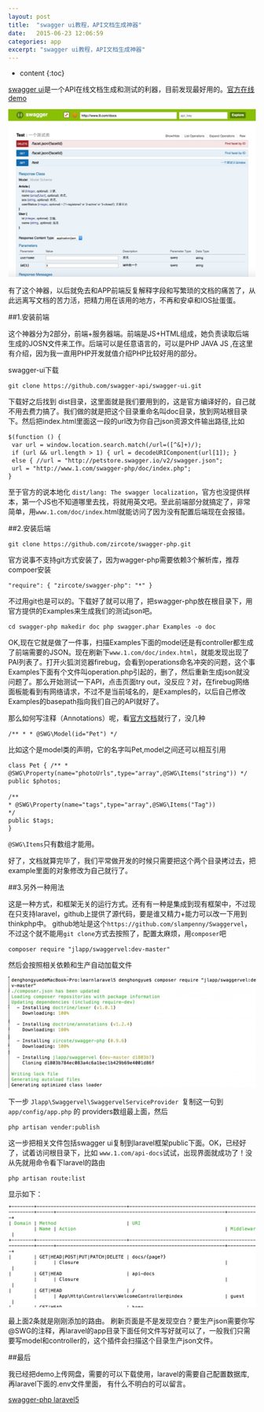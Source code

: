 ```yaml
---
layout: post
title:  "swagger ui教程，API文档生成神器"
date:   2015-06-23 12:06:59
categories: app
excerpt: "swagger ui教程，API文档生成神器"
---
```


* content
{:toc}


[swagger ui](https://github.com/swagger-api/swagger-ui)是一个API在线文档生成和测试的利器，目前发现最好用的。[官方在线demo](http://petstore.swagger.io/)

![demo-1024x693.jpg](/static/img/demo-1024x693.jpg)

有了这个神器，以后就免去和APP前端反复解释字段和写繁琐的文档的痛苦了，从此远离写文档的苦力活，把精力用在该用的地方，不再和安卓和IOS扯蛋蛋。

##1.安装前端

这个神器分为2部分，前端+服务器端。前端是JS+HTML组成，她负责读取后端生成的JOSN文件来工作。后端可以是任意语言的，可以是PHP JAVA JS ,在这里有介绍，因为我一直用PHP开发就值介绍PHP比较好用的部分。

swagger-ui下载


    git clone https://github.com/swagger-api/swagger-ui.git


下载好之后找到 dist目录，这里面就是我们要用到的，这是官方编译好的，自己就不用去费力搞了。我们做的就是把这个目录重命名叫doc目录，放到网站根目录下。然后把index.html里面这一段的url改为你自己json资源文件输出路径,比如

    $(function () {
     var url = window.location.search.match(/url=([^&]+)/); 
     if (url && url.length > 1) { url = decodeURIComponent(url[1]); } 
     else { //url = "http://petstore.swagger.io/v2/swagger.json"; 
     url = "http://www.1.com/swagger-php/doc/index.php"; 
    }


至于官方的说本地化  `dist/lang: The swagger localization`，官方也没提供样本，第一个JS也不知道哪里去找，将就用英文吧。至此前端部分就搞定了，非常简单，用`www.1.com/doc/index`.html就能访问了因为没有配置后端现在会报错。

##2.安装后端

    git clone https://github.com/zircote/swagger-php.git

官方说事不支持git方式安装了，因为wagger-php需要依赖3个解析库，推荐compoer安装

    "require": { "zircote/swagger-php": "*" }

不过用git也是可以的。下载好了就可以用了，把swagger-php放在根目录下，用官方提供的Examples来生成我们的测试json吧。
  
    cd swagger-php makedir doc php swagger.phar Examples -o doc

OK,现在它就是做了一件事，扫描Examples下面的model还是有controller都生成了前端需要的JSON。现在刷新下`www.1.com/doc/index.html`，就能发现出现了PAI列表了。打开火狐浏览器firebug，会看到operations命名冲突的问题，这个事Examples下面有个文件叫operation.php引起的，删了，然后重新生成json就没问题了。那么开始测试一下API，点击页面try out，没反应？对，在firebug网络面板能看到有网络请求，不过不是当前域名的，是Examples的，以后自己修改Examples的basepath指向我们自己的API就好了。

那么如何写注释（Annotations）呢，看[官方文档](http://zircote.com/swagger-php/annotations.html)就行了，没几种

    /** * * @SWG\Model(id="Pet") */

比如这个是model类的声明，它的名字叫Pet,model之间还可以相互引用


    class Pet { /** * @SWG\Property(name="photoUrls",type="array",@SWG\Items("string")) */ public $photos;

    /**
    * @SWG\Property(name="tags",type="array",@SWG\Items("Tag"))
    */
    public $tags;
    }

`@SWG\Items`只有数组才能用。

好了，文档就算完毕了，我们平常做开发的时候只需要把这个两个目录拷过去，把example里面的对象修改为自己就行了。

##3.另外一种用法

这是一种方式，和框架无关的运行方式。还有有一种是集成到现有框架中，不过现在只支持laravel，github上提供了源代码，要是谁又精力+能力可以改一下用到thinkphp中。
github地址是这个`https://github.com/slampenny/Swaggervel`，不过这个就不能用`git clone`方式去按照了，配置太麻烦，用`composer`吧
    
    composer require "jlapp/swaggervel:dev-master"

然后会按照相关依赖和生产自动加载文件

![composer-1024x460.jpg](/static/img/composer-1024x460.jpg)

下一步
`Jlapp\Swaggervel\SwaggervelServiceProvider `复制这一句到 `app/config/app.php` 的 providers数组最上面，然后
    
    php artisan vender:publish

这一步把相关文件包括swagger ui复制到laravel框架public下面。OK，已经好了，试着访问根目录下，比如 `www.1.com/api-docs`试试，出现界面就成功了！没从先就用命令看下laravel的路由

    php artisan route:list

显示如下：

![ apiroot.jpg](/static/img/apiroot.jpg)

最上面2条就是刚刚添加的路由。
刷新页面是不是发现空白？要生产json需要你写@SWG的注释，再laravel的app目录下面任何文件写好就可以了，一般我们只需要写model和controller的，这个插件会扫描这个目录生产json文件。

##最后

我已经把demo上传网盘，需要的可以下载使用，laravel的需要自己配置数据库,再laravel下面的.env文件里面， 有什么不明白的可以留言。

[swagger-php laravel5](http://pan.baidu.com/s/1qWyqJjY)


